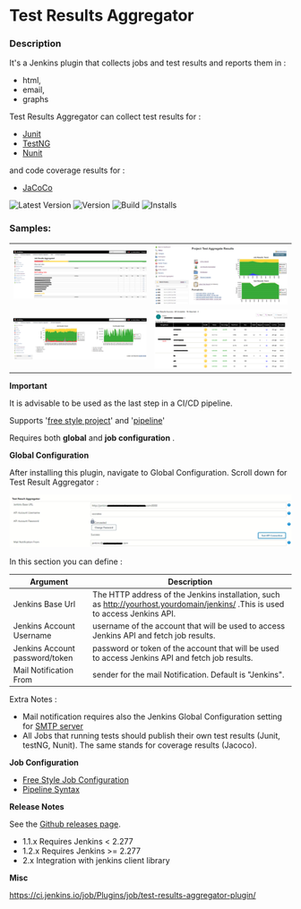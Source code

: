 # Test Results Aggregator

### Description

It's a Jenkins plugin that collects jobs and test results and reports them in :

* html,
* email, 
* graphs

Test Results Aggregator can collect test results for : 

* [Junit](https://plugins.jenkins.io/junit)
* [TestNG](https://plugins.jenkins.io/testng-plugin) 
* [Nunit](https://plugins.jenkins.io/nunit)

and code coverage results for : 

* [JaCoCo](https://plugins.jenkins.io/jacoco)

![Latest Version](https://img.shields.io/jenkins/plugin/v/test-results-aggregator.svg)
![Version](https://ci.jenkins.io/buildStatus/icon?job=Plugins/test-results-aggregator-plugin/master)
![Build](https://github.com/jenkinsci/test-results-aggregator-plugin/workflows/Java_CI/badge.svg)
![Installs](https://img.shields.io/jenkins/plugin/i/test-results-aggregator.svg?color=blue)


### Samples:

|  |  | 
| --- | ----------- |
| <img src="docs/screenshots/Untitled2.png" alt="Job results per build" style="float: center; margin-right: 10px; width: 400" /> | <img src="docs/screenshots/MainView.png" alt="Job results history" style="float: center; margin-right: 10px; width: 400" /> |
| <img src="docs/screenshots/Untitled1.png" alt="Job results history main view" style="float: center; margin-right: 10px; width: 400" /> | <img src="docs/screenshots/htmlView2.png" alt="Email report" style="float: center; margin-right: 10px; width: 400" /> |


**Important** 

It is advisable to be used as the last step in a CI/CD pipeline.

Supports '[free style project](docs/README_FreeStyle.md)' and '[pipeline](docs/README_Pipeline.md)'

Requires both **global** and **job configuration** .
 
**Global Configuration**

After installing this plugin, navigate to Global Configuration. Scroll down for Test Result Aggregator :

<img src="docs/screenshots/Global_Configuration.png" alt="Global Configuration" style="float: center; margin-right: 10px; width: 600" />
     

In this section you can define : 


| Argument | Description |
| --- | --- |
| Jenkins Base Url | The HTTP address of the Jenkins installation, such as http://yourhost.yourdomain/jenkins/ .This is used to access Jenkins API. |
| Jenkins Account Username | username of the account that will be used to access Jenkins API and fetch job results. |
| Jenkins Account password/token | password or token of the account that will be used to access Jenkins API and fetch job results. |
| Mail Notification From | sender for the mail Notification. Default is "Jenkins". |


Extra Notes : 

- Mail notification requires also the Jenkins Global Configuration setting for [SMTP server](https://plugins.jenkins.io/mailer)
- All Jobs that running tests should publish their own test results (Junit, testNG, Nunit). The same stands for coverage results (Jacoco).

**Job Configuration**

 * [Free Style Job Configuration](docs/README_FreeStyle.md)
 * [Pipeline Syntax](docs/README_Pipeline.md)

**Release Notes**

See the [Github releases page](https://github.com/jenkinsci/test-results-aggregator-plugin/releases).

* 1.1.x Requires Jenkins < 2.277
* 1.2.x Requires Jenkins >= 2.277
* 2.x Integration with jenkins client library

  
**Misc**

https://ci.jenkins.io/job/Plugins/job/test-results-aggregator-plugin/
